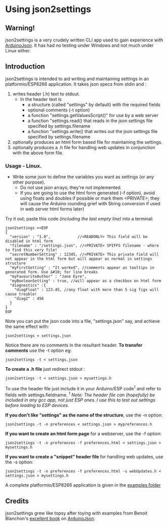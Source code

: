 # Using json2settings

## Warning!

json2settings is a very crudely written CLI app used to gain experience with [ArduinoJson](https://github.com/bblanchon/ArduinoJson/). It has had no testing under Windows and not much under Linux either.

## Introduction
json2settings is intended to aid writing and maintaining settings in an platformio/ESP8266 application. 
It takes json specs from stdin and :
1.  writes header (.h) text to stdout.
    - In the header text is 
      - a structure (called "settings" by default) with the required fields
      - optional comments (-t option)
      - a function "settings.getValuesScript()" for use by a web server
      - a function "settings.read() that reads in the json settings file specified by settings.filename
      - a function "settings.write() that writes out the json settings file specified by settings.filename
2.  optionally produces an html form based file for maintaining the settings.
3.  optionally produces a .h file for handling web updates in conjunction with the above form file.
### Usage - Linux.
- Write some json to define the variables you want as settings (or any other purpose).
  -  Do not use json arrays; they're not implemented.
  - If you are going to use the html form generated (-f option), avoid using floats and doubles if possible or mark them \<PRIVATE>; they will cause the Arduino rounding grief with String conversion if used in web server html forms later)

Try it out; paste this code <i>(including the last empty line)</i> into a terminal:
   
  ```
  json2settings <<EOF
  {
    "version" : "1.0",            //<READONLY> This field will be disabled in html form
    "filename" : "/settings.json", //<PRIVATE> SPIFFS filename - where to find this very file!
    "secretNumberSetting" : 12345, //<PRIVATE> This private field will not appear in the html form but will appear as normal in settings structure
    "myFirstSetting" : "It worked", //comments appear as tooltips in generated form. Use &#10; for line breaks
    "myFavouriteAuthor" : "Jane Eyre",
    "myBooleanSetting" : true, //will appear as a checkbox on html form
    "diagnostics" :{
      "diagFloat" : 123.45, //any float with more than 5 sig figs will cause trouble!
      "diag2" : 456
    }
  }
  EOF

  ```
Note you can put the json code into a file, "settings.json" say, and achieve the same effect with:
```
json2settings < settings.json
```

Notice there are no comments in the resultant header. <b>To transfer comments</b> use the -t option eg:
```
json2settings -t < settings.json
```
<b>To create a .h file</b> just redirect stdout :
```
json2settings -t < settings.json > mysettings.h
```
To use the header file just include it in your Arduino/ESP code<sup>1</sup> and refer to fields with settings.fieldname. 
<sup>1</sup> *Note: The header file can (hopefully) be included in any gcc app, not just ESP ones. I use this to test out settings before loading to ESP devices.*

<b>If you don't like "settings" as the name of the structure</b>, use the -n option:
```
json2settings -t -n preferences < settings.json > mypreferences.h
```

<b>If you want to create an html form page</b> for a webserver, use  the -f option:
```
json2settings -t -n preferences -f preferences.html < settings.json > mysettings.h
```
<b>If you want to create a "snippet" header file </b> for handling web updates, use  the -s option:
```
json2settings -t -n preferences -f preferences.html -s webUpdates.h < settings.json > mysettings.h
```
A complete platformio/ESP8266 application is given in the [examples folder](examples)

## Credits
json2settings grew like topsy after toying with examples from Benoit Blanchon's [excellent book](https://arduinojson.org/book/?utm_source=github&utm_medium=readme) on [ArduinoJson](https://github.com/bblanchon/ArduinoJson/). 

